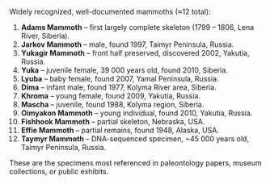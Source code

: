 Widely recognized, well-documented mammoths (≈12 total):

1. **Adams Mammoth** – first largely complete skeleton (1799 – 1806, Lena River, Siberia).
2. **Jarkov Mammoth** – male, found 1997, Taimyr Peninsula, Russia.
3. **Yukagir Mammoth** – front half preserved, discovered 2002, Yakutia, Russia.
4. **Yuka** – juvenile female, 39 000 years old, found 2010, Siberia.
5. **Lyuba** – baby female, found 2007, Yamal Peninsula, Russia.
6. **Dima** – infant male, found 1977, Kolyma River area, Siberia.
7. **Khroma** – young female, found 2009, Yakutia, Russia.
8. **Mascha** – juvenile, found 1988, Kolyma region, Siberia.
9. **Oimyakon Mammoth** – young individual, found 2010, Yakutia, Russia.
10. **Fishhook Mammoth** – partial skeleton, Nebraska, USA.
11. **Effie Mammoth** – partial remains, found 1948, Alaska, USA.
12. **Taymyr Mammoth** – DNA-sequenced specimen, ~45 000 years old, Taimyr Peninsula, Russia.

These are the specimens most referenced in paleontology papers, museum collections, or public exhibits.
